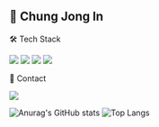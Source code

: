 ## 👋 Chung Jong In


🛠 Tech Stack

<img src='https://img.shields.io/badge/Spring-%236DB33F?style=for-the-badge&logo=spring&logoColor=white'> <img src='https://img.shields.io/badge/JPA-blue?style=for-the-badge&labelColor=white'>
<img src='https://img.shields.io/badge/MySQL-%234479A1?style=for-the-badge&logo=MySQL&labelColor=white'>
<img src='https://img.shields.io/badge/AWS-%23232F3E?style=for-the-badge&logo=amazon%20web%20service&labelColor=white'>


📧 Contact

<img src='https://img.shields.io/badge/%40-chungjongin%40gmail.com-grey?style=for-the-badge&labelColor=white'>

![Anurag's GitHub stats](https://github-readme-stats.vercel.app/api?username=dddingzong&show_icons=true&theme=radical)
![Top Langs](https://github-readme-stats.vercel.app/api/top-langs/?username=dddingzong&layout=compact)


